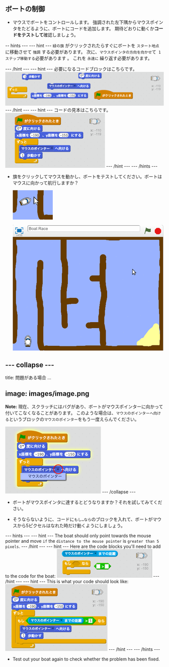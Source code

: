 ## ボートの制御

+ マウスでボートをコントロールします。 強調された左下隅からマウスポインタをたどるように、ボートにコードを追加します。 期待どおりに動くか**コードをテストして**確認しましょう。

-- hints \--- \--- hint \--- `緑の旗` がクリックされたらすぐにボートを `スタート地点` に移動させて `強調` する必要があります。 次に、`マウスポインタの方向を向かせ`て` 1ステップ移動する`必要があります 。 これを `永遠に` 繰り返す必要があります。

\--- /hint \--- \--- hint \--- 必要になるコードブロックはこちらです。 ![screenshot](images/boat-move-blocks.png) \--- /hint \--- \--- hint \--- コードの見本はこちらです。 ![screenshot](images/boat-move-code.png) \--- /hint \--- \--- /hints \---

+ 旗をクリックしてマウスを動かし、ボートをテストしてください。ボートはマウスに向かって航行しますか？
    
    ![screenshot](images/boat-mouse.png)
    
    ![screenshot](images/boat-pointer-test-anim.gif)

## \--- collapse \---

title: 問題がある場合 ...

## image: images/image.png

**Note:** 現在、スクラッチにはバグがあり、ボートがマウスポインターに向かって付いてこなくなることがあります。 このような場合は、`マウスのポインターへ向ける`というブロックの`マウスのポインター`をもう一度えらんでください。

![screenshot](images/boat-bug.png) \--- /collapse \---

+ ボートがマウスポインタに達するとどうなりますか？それを試してみてください。

+ そうならないように、コードに`もし…なら`のブロックを入れて、ボートがマウスから5ピクセルはなれた時だけ動くようにしましょう。

\--- hints \--- \--- hint \--- The boat should only point towards the mouse pointer and move `if` the `distance to the mouse pointer` is `greater than 5 pixels`. \--- /hint \--- \--- hint \--- Here are the code blocks you'll need to add to the code for the boat: ![screenshot](images/boat-pointer-blocks.png) \--- /hint \--- \--- hint \--- This is what your code should look like: ![screenshot](images/boat-pointer-code.png) \--- /hint \--- \--- /hints \---

+ Test out your boat again to check whether the problem has been fixed.
